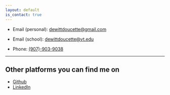 ```yaml
---
layout: default
is_contact: true
---
```


* Email (personal): [dewittdoucette@gmail.com](mailto:dewittdoucette@gmail.com)
* Email (school): [dewittdoucette@vt.edu](mailto:dewittdoucette@vt.edu)

* Phone: [(907)-903-9038](tel:(907)-903-9038)

---

## Other platforms you can find me on
<ul>
    <li><a href="https://github.com/Red-Lattice">Github</a></li>
    <li><a href="https://www.linkedin.com/in/dewittdoucette/">LinkedIn</a></li>
</ul>
